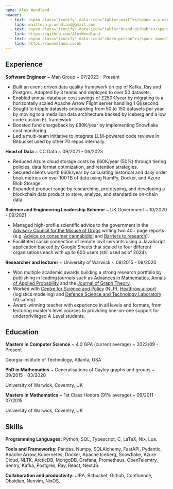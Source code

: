 ```yaml
---
name: Alex Wendland
header:
  - text: <span class="iconify" data-icon="tabler:mail"></span> a.p.wendland@gmail.com
    link: mailto:a.p.wendland@gmail.com
  - text: <span class="iconify" data-icon="tabler:brand-github"></span> AlexWendland
    link: https://github.com/AlexWendland
  - text: <span class="iconify" data-icon="charm:person"></span> awendland.co.uk
    link: https://awendland.co.uk
---
```


## Experience

**Software Engineer**
  ~ Man Group
  ~ 07/2023 - Present

- Built an event-driven data quality framework on top of Kafka, Ray and Postgres. Adopted by 3 teams and deployed to over 50 datasets.
- Enabled annual database cost savings of £250K/year by migrating to a horizontally scaled Apache Arrow Flight server handling 1 Gi/second.
- Sought to tripple datasets onboarding from 50 to 150 datasets per year by moving to a medallion data architecture backed by iceberg and a low code custom EL framework.
- Boosted fund chargeback by £80K/year by implementing Snowflake cost monitoring.
- Led a multi-team initiative to integrate LLM-powered code reviews in Bitbucket used by other 70 repos internally.


**Head of Data**
  ~ CC Data
  ~ 09/2021 - 06/2023

- Reduced Azure cloud storage costs by £60K/year (50%) through tiering policies, data format optimization, and retention strategies.
- Secured clients worth £60k/year by calculating historical and daily order book metrics on over 100TB of data using NumPy, Docker, and Azure Blob Storage.
- Expanded product range by researching, prototyping, and developing a blockchain data product to store, analyze, and standardize on-chain data.


**Science and Engineering Leadership Scheme**
  ~ UK Government
  ~ 10/2020 - 09/2021

- Managed high-profile scientific advice to the government in the [Advisory Council for the Misuse of Drugs](https://www.gov.uk/government/organisations/advisory-council-on-the-misuse-of-drugs) writing two 40+ page reports (e.g. [Advice on consumer cannabidiol](https://www.gov.uk/government/publications/acmd-advice-on-consumer-cannabidiol-cbd-products) and [Barriers to research](https://www.gov.uk/government/publications/consideration-of-barriers-to-research-part-1)).
- Facilitated social connection of remote civil servants using a JavaScript application backed by Google Sheets that scaled to four different organisations each with up to 600 users (still used as of 2024).

**Researcher and lecturer**
  ~ University of Warwick
  ~ 09/2015 - 09/2020

 - 	Won multiple academic awards building a strong research portfolio by publishing in leading journals such as [Advances in Mathematics](https://www.sciencedirect.com/science/article/pii/S0001870818303347), [Annals of Applied Probability](https://projecteuclid.org/journals/annals-of-applied-probability/volume-32/issue-1/From-the-Bernoulli-factory-to-a-dice-enterprise-via-perfect/10.1214/21-AAP1679.short) and the [Journal of Graph Theory](http://onlinelibrary.wiley.com/doi/10.1002/jgt.22002/abstract).
- Worked with [Centre for Science and Policy](https://www.csap.cam.ac.uk/) (NLP), [Heathrow airport](https://www.heathrow.com/) (logistics modeling) and [Defence Science and Technology Laboratory](https://www.gov.uk/government/organisations/defence-science-and-technology-laboratory) (AI safety).
-  Award-winning teacher with experience in all levels and formats, from lecturing master's level courses to providing one-on-one support for underprivileged A-Level students.


## Education

**Masters in Computer Science**
  ~ 4.0 GPA (current average)
  ~ 2023/09 - Present

Georgia Institute of Technology, Atlanta, USA

**PhD in Mathematics**
  ~ Generalisations of Cayley graphs and groups
  ~ 09/2015 - 03/2020

University of Warwick, Coventry, UK

**Masters in Mathematics**
  ~ 1st Class Honors (91% average)
  ~ 09/2011 - 07/2015

University of Warwick, Coventry, UK

## Skills

**Programming Languages:** Python, SQL, Typescript, C, LaTeX, Nix, Lua.

**Tools and Frameworks:** Pandas, Numpy, SQLAlchemy, FastAPI, Pydantic, Apache Arrow, Kubernetes, Docker, Apache Iceberg, Snowflake, Azure Cloud, NLTK, ArcticDB, MongoDB, Grafana, Prometheus, OpenTelemtry, Sentry, Kafka, Postgres, Ray, React, NextJS.

**Collaboration and productivity:** JIRA, Bitbucket, Github, Confluence, Obsidian, Neovim, NixOS.

